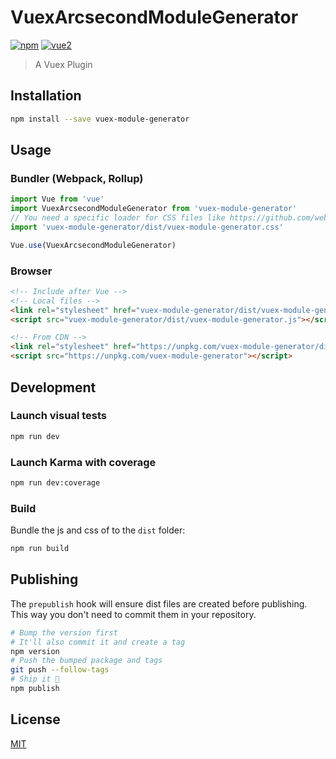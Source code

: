 # VuexArcsecondModuleGenerator

[![npm](https://img.shields.io/npm/v/vuex-module-generator.svg)](https://www.npmjs.com/package/vuex-module-generator) [![vue2](https://img.shields.io/badge/vue-2.x-brightgreen.svg)](https://vuejs.org/)

> A Vuex Plugin

## Installation

```bash
npm install --save vuex-module-generator
```

## Usage

### Bundler (Webpack, Rollup)

```js
import Vue from 'vue'
import VuexArcsecondModuleGenerator from 'vuex-module-generator'
// You need a specific loader for CSS files like https://github.com/webpack/css-loader
import 'vuex-module-generator/dist/vuex-module-generator.css'

Vue.use(VuexArcsecondModuleGenerator)
```

### Browser

```html
<!-- Include after Vue -->
<!-- Local files -->
<link rel="stylesheet" href="vuex-module-generator/dist/vuex-module-generator.css"></link>
<script src="vuex-module-generator/dist/vuex-module-generator.js"></script>

<!-- From CDN -->
<link rel="stylesheet" href="https://unpkg.com/vuex-module-generator/dist/vuex-module-generator.css"></link>
<script src="https://unpkg.com/vuex-module-generator"></script>
```

## Development

### Launch visual tests

```bash
npm run dev
```

### Launch Karma with coverage

```bash
npm run dev:coverage
```

### Build

Bundle the js and css of to the `dist` folder:

```bash
npm run build
```


## Publishing

The `prepublish` hook will ensure dist files are created before publishing. This
way you don't need to commit them in your repository.

```bash
# Bump the version first
# It'll also commit it and create a tag
npm version
# Push the bumped package and tags
git push --follow-tags
# Ship it 🚀
npm publish
```

## License

[MIT](http://opensource.org/licenses/MIT)
